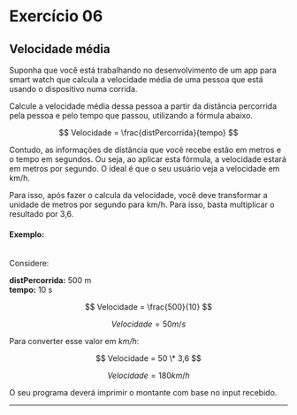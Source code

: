 # Exercício 06

## Velocidade média

Suponha que você está trabalhando no desenvolvimento de um app para smart watch que calcula a velocidade média de uma pessoa que está usando o dispositivo numa corrida.

Calcule a velocidade média dessa pessoa a partir da distância percorrida pela pessoa e pelo tempo que passou, utilizando a fórmula abaixo.

$$ Velocidade = \frac{distPercorrida}{tempo} $$

Contudo, as informações de distância que você recebe estão em metros e o tempo em segundos. Ou seja, ao aplicar esta fórmula, a velocidade estará em metros por segundo. O ideal é que o seu usuário veja a velocidade em km/h.

Para isso, após fazer o calcula da velocidade, você deve transformar a unidade de metros por segundo para km/h. Para isso, basta multiplicar o resultado por 3,6.

#### Exemplo:

\
Considere:

**distPercorrida:** 500 m \
**tempo:** 10 s

$$ Velocidade = \frac{500}{10} $$

$$ Velocidade = 50 m/s $$

Para converter esse valor em _km/h_:

$$ Velocidade = 50 \* 3,6 $$

$$ Velocidade = 180km/h $$

O seu programa deverá imprimir o montante com base no input recebido.

---
